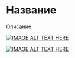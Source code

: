# Название 

Описание 

 [![IMAGE ALT TEXT HERE](https://img.youtube.com/vi/j1me8OiFrs4/0.jpg)](https://www.youtube.com/watch?v=j1me8OiFrs4)

[![IMAGE ALT TEXT HERE](https://img.youtube.com/vi/fQBhvCqT6lo/0.jpg)](https://www.youtube.com/watch?v=fQBhvCqT6lo)

